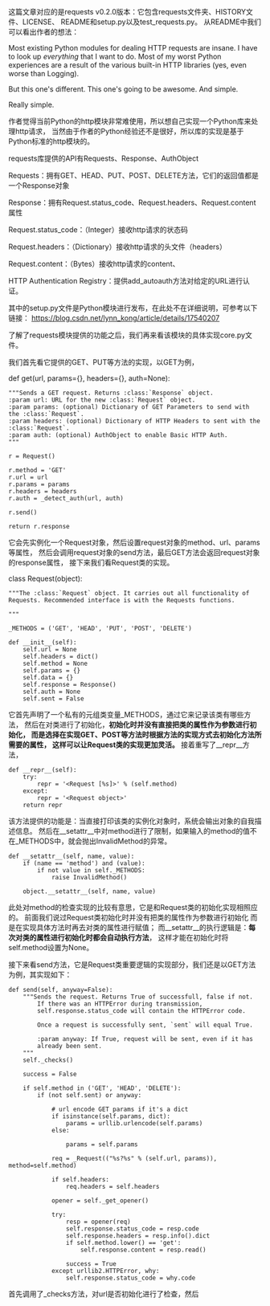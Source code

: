 这篇文章对应的是requests v0.2.0版本：它包含requests文件夹、HISTORY文件、LICENSE、
README和setup.py以及test_requests.py。 从README中我们可以看出作者的想法：

Most existing Python modules for dealing HTTP requests are insane.
I have to look up *everything* that I want to do. 
Most of my worst Python experiences are a result of the various built-in
HTTP libraries (yes, even worse than Logging). 

But this one's different. This one's going to be awesome. And simple.

Really simple. 

作者觉得当前Python的http模块非常难使用，所以想自己实现一个Python库来处理http请求，
当然由于作者的Python经验还不是很好，所以库的实现是基于Python标准的http模块的。

requests库提供的API有Requests、Response、AuthObject


Requests：拥有GET、HEAD、PUT、POST、DELETE方法，它们的返回值都是一个Response对象

Response：拥有Request.status_code、Request.headers、Request.content属性

Request.status_code：（Integer）接收http请求的状态码

Request.headers：（Dictionary）接收http请求的头文件（headers）

Request.content：（Bytes）接收http请求的content、

HTTP Authentication Registry：提供add_autoauth方法对给定的URL进行认证。

其中的setup.py文件是Python模块进行发布，在此处不在详细说明，可参考以下链接：
https://blog.csdn.net/lynn_kong/article/details/17540207

了解了requests模块提供的功能之后，我们再来看该模块的具体实现core.py文件。

我们首先看它提供的GET、PUT等方法的实现，以GET为例，

def get(url, params={}, headers={}, auth=None):

	"""Sends a GET request. Returns :class:`Response` object.
	:param url: URL for the new :class:`Request` object.
	:param params: (optional) Dictionary of GET Parameters to send with the :class:`Request`.
	:param headers: (optional) Dictionary of HTTP Headers to sent with the :class:`Request`.
	:param auth: (optional) AuthObject to enable Basic HTTP Auth.
	"""
	
	r = Request()
	
	r.method = 'GET'
	r.url = url
	r.params = params
	r.headers = headers
	r.auth = _detect_auth(url, auth)
	
	r.send()
	
	return r.response

它会先实例化一个Request对象，然后设置request对象的method、url、params等属性，
然后会调用request对象的send方法，最后GET方法会返回request对象的response属性，
接下来我们看Request类的实现。

class Request(object):


	"""The :class:`Request` object. It carries out all functionality of
	Requests. Recommended interface is with the Requests functions.
	
	"""
	
	_METHODS = ('GET', 'HEAD', 'PUT', 'POST', 'DELETE')
	
	def __init__(self):
		self.url = None
		self.headers = dict()
		self.method = None
		self.params = {}
		self.data = {}
		self.response = Response()
		self.auth = None
		self.sent = False

它首先声明了一个私有的元组类变量_METHODS，通过它来记录该类有哪些方法，
然后在对类进行了初始化，**初始化时并没有直接把类的属性作为参数进行初始化，
而是选择在实现GET、POST等方法时根据方法的实现方式去初始化方法所需要的属性，
这样可以让Request类的实现更加灵活。**
接着重写了__repr__方法，

	def __repr__(self):
		try:
			repr = '<Request [%s]>' % (self.method)
		except:
			repr = '<Request object>'
		return repr

该方法提供的功能是：当直接打印该类的实例化对象时，系统会输出对象的自我描述信息。
然后在__setattr__中对method进行了限制，如果输入的method的值不在_METHODS中，就会抛出InvalidMethod的异常。

	def __setattr__(self, name, value):
		if (name == 'method') and (value):
			if not value in self._METHODS:
				raise InvalidMethod() 
		
		object.__setattr__(self, name, value)
此处对method的检查实现的比较有意思，它是和Request类的初始化实现相照应的。
前面我们说过Request类初始化时并没有把类的属性作为参数进行初始化 而是在实现具体方法时再去对类的属性进行赋值；
而__setattr__的执行逻辑是：**每次对类的属性进行初始化时都会自动执行方法**，
这样才能在初始化时将self.method设置为None。

接下来看send方法，它是Request类重要逻辑的实现部分，我们还是以GET方法为例，其实现如下：

	def send(self, anyway=False):
		"""Sends the request. Returns True of successfull, false if not.
		    If there was an HTTPError during transmission,
		    self.response.status_code will contain the HTTPError code.

		    Once a request is successfully sent, `sent` will equal True.
		
		    :param anyway: If True, request will be sent, even if it has
		    already been sent.
		"""
		self._checks()

		success = False
		
		if self.method in ('GET', 'HEAD', 'DELETE'):
			if (not self.sent) or anyway:

				# url encode GET params if it's a dict
				if isinstance(self.params, dict):
					params = urllib.urlencode(self.params)
				else:

					params = self.params

				req = _Request(("%s?%s" % (self.url, params)), method=self.method)

				if self.headers:
					req.headers = self.headers

				opener = self._get_opener()

				try:
					resp = opener(req)
					self.response.status_code = resp.code
					self.response.headers = resp.info().dict
					if self.method.lower() == 'get':
						self.response.content = resp.read()

					success = True
				except urllib2.HTTPError, why:
					self.response.status_code = why.code

首先调用了_checks方法，对url是否初始化进行了检查，然后